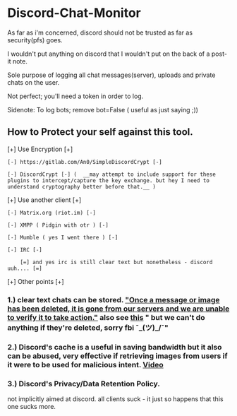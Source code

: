 # Discord-Chat-Monitor

As far as i'm concerned, discord should not be trusted as far as security(pfs) goes. 

I wouldn't put anything on discord that I wouldn't put on the back of a post-it note.

Sole purpose of logging all chat messages(server), uploads and private chats on the user.

Not perfect; you'll need a token in order to log.

Sidenote: To log bots; remove bot=False ( useful as just saying ;))



## How to Protect your self against this tool.

[+] Use Encryption [+]
  
  	[-] https://gitlab.com/An0/SimpleDiscordCrypt [-] 
  
  	[-] DiscordCrypt [-] (  __may attempt to include support for these plugins to intercept/capture the key exchange. but hey I need to understand cryptography better before that.__ )
  
  
[+] Use another client [+]
  
  	[-] Matrix.org (riot.im) [-]
  
  	[-] XMPP ( Pidgin with otr ) [-]
  
  	[-] Mumble ( yes I went there ) [-]
  
  	[-] IRC [-]
  	
		[=] and yes irc is still clear text but nonetheless - discord uuh.... [=]
	
  
[+] Other points [+]

### 1.) clear text chats can be stored. ["Once a message or image has been deleted, it is gone from our servers and we are unable to verify it to take action."](https://www.reddit.com/r/discordapp/comments/aukk3p/psa_deleted_messages_are_instantly_deleted_from/) also see [this](https://dotesports.com/culture/news/report-fbi-investigating-discord-for-rise-in-cyber-crime) " but we can't do anything if they're deleted, sorry fbi ¯\_(ツ)_/¯"


### 2.) Discord's cache is a useful in saving bandwidth but it also can be abused, very effective if retrieving images from users if it were to be used for malicious intent. [Video](https://www.youtube.com/watch?v=utGummqR9B0)

### 3.) Discord's Privacy/Data Retention Policy.





not implicitly aimed at discord. all clients suck - it just so happens that this one sucks more.
